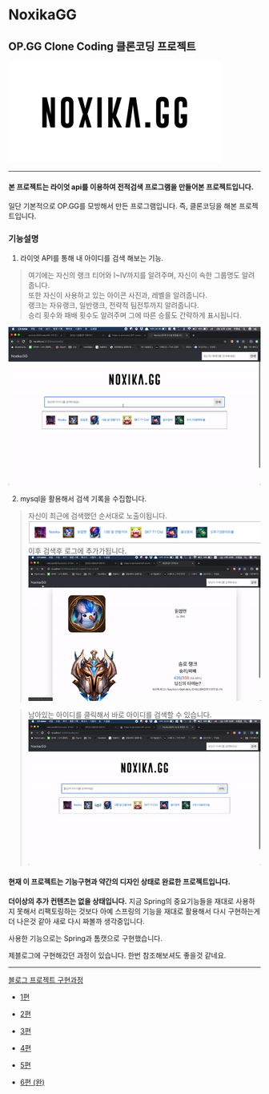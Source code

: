 # NoxikaGG
## OP.GG Clone Coding 클론코딩 프로젝트

![로고](src/main/webapp/img/logo.png)

----

#### 본 프로젝트는 라이엇 api를 이용하여 전적검색 프로그램을 만들어본 프로젝트입니다.

일단 기본적으로  OP.GG를 모방해서 만든 프로그램입니다. 즉, 클론코딩을 해본 프로젝트입니다.

### 기능설명

1. 라이엇 API를 통해 내 아이디를 검색 해보는 기능.
  > 여기에는 자신의 랭크 티어와 I~IV까지를 알려주며, 자신이 속한 그룹명도 알려줍니다.  
  > 또한 자신이 사용하고 있는 아이콘 사진과, 레벨을 알려줍니다.  
  > 랭크는 자유랭크, 일반랭크, 전략적 팀전투까지 알려줍니다.  
  > 승리 횟수와 패배 횟수도 알려주며 그에 따른 승률도 간략하게 표시됩니다.   

![기능구현 동영상 or gif](readme/SearchID.gif)  
  
2. mysql을 활용해서 검색 기록을 수집합니다.
  > 자신이 최근에 검색했던 순서대로 노출이됩니다. 
  ![기능구현](readme/BeforeLog.png)
  이후 검색후 로그에 추가가됩니다.
  ![기능구현](readme/AddLog.gif)
  
  > 남아있는 아이디를 클릭해서 바로 아이디를 검색할 수 있습니다.
![기능구현 동영상 or gif](readme/LogtoSearch.gif)  

#### 현재 이 프로젝트는 기능구현과 약간의 디자인 상태로 완료한 프로젝트입니다.

**더이상의 추가 컨텐츠는 없을 상태입니다.** 지금 Spring의 중요기능들을 재대로 사용하지 못해서 리팩토링하는 것보다 아예 스프링의 기능을 재대로 활용해서 다시 구현하는게 더 나은것 같아 새로 다시 짜볼까 생각중입니다.

사용한 기능으로는 Spring과 톰캣으로 구현했습니다.

제블로그에 구현해갔던 과정이 있습니다. 한번 참조해보셔도 좋을것 같네요.


----

[블로그 프로젝트 구현과정](https://sundries-in-myidea.tistory.com/category/%ED%94%84%EB%A1%9C%EC%A0%9D%ED%8A%B8)

* [1편](https://sundries-in-myidea.tistory.com/39?category=797831)

* [2편](https://sundries-in-myidea.tistory.com/40?category=797831)

* [3편](https://sundries-in-myidea.tistory.com/41?category=797831)

* [4편](https://sundries-in-myidea.tistory.com/43?category=797831)

* [5편](https://sundries-in-myidea.tistory.com/45?category=797831)

* [6편 (완)](https://sundries-in-myidea.tistory.com/48?category=797831)
